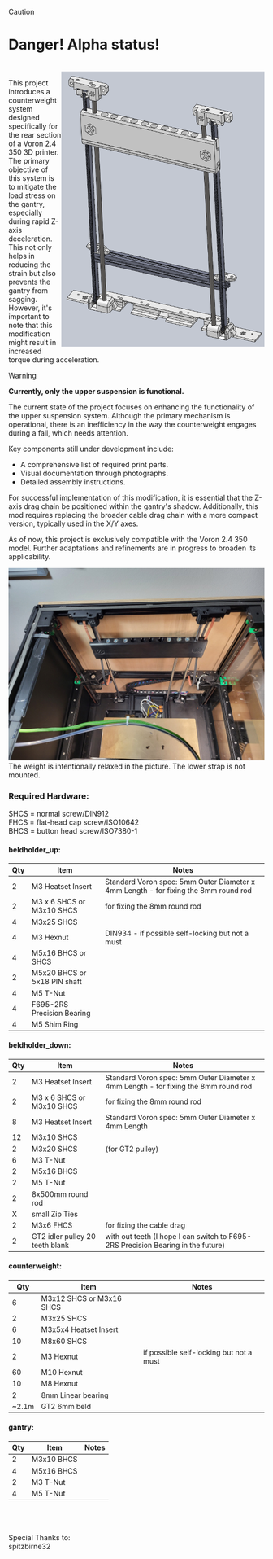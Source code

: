 > [!CAUTION]
> # Danger! Alpha status!<br>
<br>
<img src='images/group_1.png' align="right" width='400'>

This project introduces a counterweight system designed specifically for the rear section of a Voron 2.4 350 3D printer. The primary objective of this system is to mitigate the load stress on the gantry, especially during rapid Z-axis deceleration. This not only helps in reducing the strain but also prevents the gantry from sagging. However, it's important to note that this modification might result in increased torque during acceleration.

> [!WARNING]
> **Currently, only the upper suspension is functional.**

The current state of the project focuses on enhancing the functionality of the upper suspension system. Although the primary mechanism is operational, there is an inefficiency in the way the counterweight engages during a fall, which needs attention.

Key components still under development include:

-   A comprehensive list of required print parts.
-   Visual documentation through photographs.
-   Detailed assembly instructions.


For successful implementation of this modification, it is essential that the Z-axis drag chain be positioned within the gantry's shadow. Additionally, this mod requires replacing the broader cable drag chain with a more compact version, typically used in the X/Y axes.

As of now, this project is exclusively compatible with the Voron 2.4 350 model. Further adaptations and refinements are in progress to broaden its applicability.

<img src='images/20240124_230348.jpg' width='800'> <br>
The weight is intentionally relaxed in the picture.
The lower strap is not mounted.

### Required Hardware:<br>
SHCS = normal screw/DIN912<br>
FHCS = flat-head cap screw/ISO10642<br>
BHCS = button head screw/ISO7380-1<br>

#### beldholder_up:
| Qty | Item              | Notes                                                                                                                       |
| --- | ----------------- | --------------------------------------------------------------------------------------------------------------------------- |
| 2   | M3 Heatset Insert | Standard Voron spec: 5mm Outer Diameter x 4mm Length - for fixing the 8mm round rod                                         |
| 2   | M3 x 6 SHCS or M3x10 SHCS |   for fixing the 8mm round rod                                                                                      |
| 4   | M3x25 SHCS        |                                                                                                                             |
| 4   | M3 Hexnut         |  DIN934 - if possible self-locking but not a must                                                                           |
| 4   | M5x16 BHCS or SHCS |                                                                                                                            |
| 2   | M5x20 BHCS or 5x18 PIN shaft |                                                                                                                  |
| 4   | M5 T-Nut          |                                                                                                                             |
| 4   | F695-2RS Precision Bearing |                                                                                                                    |
| 4   | M5 Shim Ring      |                                                                                                                             |


#### beldholder_down:
| Qty | Item              | Notes                                                                                                                       |
| --- | ----------------- | --------------------------------------------------------------------------------------------------------------------------- |
| 2   | M3 Heatset Insert | Standard Voron spec: 5mm Outer Diameter x 4mm Length - for fixing the 8mm round rod                                         |
| 2   | M3 x 6 SHCS or M3x10 SHCS | for fixing the 8mm round rod                                                                                        |
| 8   | M3 Heatset Insert | Standard Voron spec: 5mm Outer Diameter x 4mm Length                                                                        |
| 12  | M3x10 SHCS        |                                                                                                                             |
| 2   | M3x20 SHCS        | (for GT2 pulley)                                                                                                            |
| 6   | M3 T-Nut          |                                                                                                                             |
| 2   | M5x16 BHCS        |                                                                                                                             |
| 2   | M5 T-Nut          |                                                                                                                             |
| 2   | 8x500mm round rod |                                                                                                                             |
| X   | small Zip Ties    |                                                                                                                             |
| 2   | M3x6 FHCS         | for fixing the cable drag                                                                                                   |
| 2   | GT2 idler pulley 20 teeth blank | with out teeth (I hope I can switch to F695-2RS Precision Bearing in the future)                              |

#### counterweight:
| Qty | Item              | Notes                                                                                                                       |
| --- | ----------------- | --------------------------------------------------------------------------------------------------------------------------- |
| 6   | M3x12 SHCS or M3x16 SHCS |                                                                                                                      |
| 2   | M3x25 SHCS        |                                                                                                                             |
| 6   | M3x5x4 Heatset Insert |                                                                                                                         |
| 10  | M8x60 SHCS        |                                                                                                                             |
| 2   | M3 Hexnut         | if possible self-locking but not a must                                                                                     |
| 60  | M10 Hexnut        |                                                                                                                             | 
| 10  | M8 Hexnut         |                                                                                                                             |
| 2   | 8mm Linear bearing |                                                                                                                            |
| ~2.1m | GT2 6mm beld    |                                                                                                                             |

#### gantry:
| Qty | Item              | Notes                                                                                                                       |
| --- | ----------------- | --------------------------------------------------------------------------------------------------------------------------- |
| 2   | M3x10 BHCS        |                                                                                                                             |
| 4   | M5x16 BHCS        |                                                                                                                             |
| 2   | M3 T-Nut          |                                                                                                                             |
| 4   | M5 T-Nut          |                                                                                                                             |
<br>
<br>
<br>
Special Thanks to:<br>
spitzbirne32
